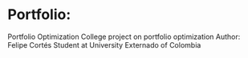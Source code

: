 # Portfolio:
Portfolio Optimization
College project on portfolio optimization
Author: Felipe Cortés
Student at University Externado of Colombia
